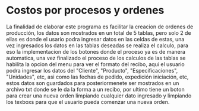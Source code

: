 # Costos por procesos y ordenes

La finalidad de elaborar este programa es facilitar la creacion de ordenes de producción, los datos son mostrados en un total de 5 tablas, pero solo 2 de ellas es donde el usario podra ingresar datos en las celdas de estas, una vez ingresados los datos en las tablas deseadas se realiza el calculo, para eso la implementacion de los botones donde el proceso ya es de manera automatica, una vez finalizado el proceso de los calculos de las tablas se habilita la opcion del menu para ver el formato del recibo, aqui el usuario podra ingresar los datos del "Cliente", "Producto", "Especificaciones", "Unidades", etc, asi como las fechas de pedido, expedición iniciación, etc, estos datos son guardados para posteriormenete ser mostrados en un archivo txt donde se le da la forma a un recibo, por ultimo tiene un boton para crear una nueva orden limpiando cualquier dato ingresado y limpiando los texboxs para que el usuario pueda comenzar una nueva orden.

